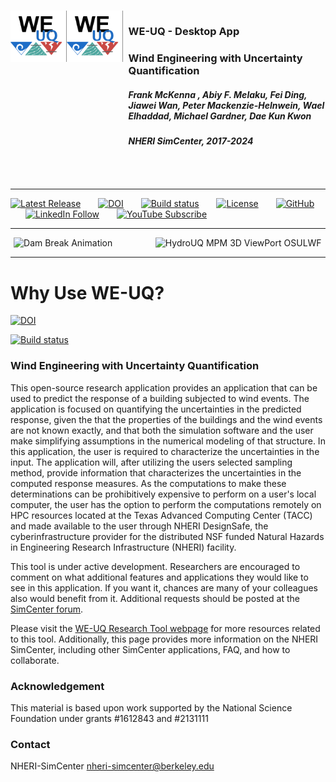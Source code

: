 #

<div style="display: flex; justify-content: center;">
  <a href="https://github.com/NHERI-SimCenter/WE-UQ/#gh-light-mode-only"><img width=256px src="./icons/NHERI-WEUQ-Icon_LightMode_BorderRight.svg#gh-light-mode-only" align="left" /></a>
  <a href="https://github.com/NHERI-SimCenter/WE-UQ/#gh-dark-mode-only"><img width=256px src="./icons/NHERI-WEUQ-Icon_LightMode_BorderRight.svg#gh-dark-mode-only" align="left" /></a>
  <span style="display:inline-block; width: 25px;"></span>
  <div>
    <p>
      <h3 class="subtitle"><b>WE-UQ - Desktop App</b></h3>
      <h3>Wind Engineering with Uncertainty Quantification</h3>
      <h5><i>Frank McKenna , Abiy F. Melaku, Fei Ding, Jiawei Wan, Peter Mackenzie-Helnwein, Wael Elhaddad, Michael Gardner, Dae Kun Kwon</i></h5>
      <h5>NHERI SimCenter, 2017-2024</h5>
      <br>
    </p>
  </div>
</div>

---

[![Latest Release](https://img.shields.io/github/v/release/NHERI-SimCenter/WE-UQ?color=blue&label=Latest%20Release)](https://github.com/NHERI-SimCenter/WE-UQ/releases/latest)   <span style="display:inline-block; width: 20px;"></span> [![DOI](https://zenodo.org/badge/DOI/10.5281/zenodo.3274227.svg)](https://doi.org/10.5281/zenodo.3274227)   <span style="display:inline-block; width: 20px;"></span> [![Build status](https://ci.appveyor.com/api/projects/status/k1cfrfmjsq14akso?svg=true)](https://ci.appveyor.com/project/fmckenna/we-uq)  <span style="display:inline-block; width: 20px;"></span> [![License](https://img.shields.io/badge/License-BSD%202--Clause-blue)](https://raw.githubusercontent.com/NHERI-SimCenter/WE-UQ/master/LICENSE)  <span style="display:inline-block; width: 20px;"></span> [![GitHub](https://img.shields.io/badge/NHERI--SimCenter-%23121011.svg?style=for-the-badge&logo=github&logoColor=white)](https://github.com/NHERI-SimCenter)  <span style="display:inline-block; width: 20px;"></span>  [![LinkedIn Follow](https://img.shields.io/badge/nheri--simcenter-%230077B5.svg?style=for-the-badge&logo=linkedin&logoColor=white)](https://www.linkedin.com/company/nheri-simcenter) <span style="display:inline-block; width: 20px;"></span>  [![YouTube Subscribe](https://img.shields.io/badge/DesignSafe-%23FF0000.svg?style=for-the-badge&logo=YouTube&logoColor=white)](https://www.youtube.com/@DesignSafe) <span style="display:inline-block; width: 20px;"></span>  

---

<div style="display: flex; justify-content: center;">
    <img src="./images/NHERI_SimCenter_DamBreakAnimation_VelocityPressureVisualized_2.5MParticles_res0.05m_23012023.gif" alt="Dam Break Animation" width="45%" />
    <img src="./images/HydroUQ_MPM_3DViewPort_OSULWF_2024.04.25.gif" alt="HydroUQ MPM 3D ViewPort OSULWF" width="53%" />
</div>

---

# Why Use WE-UQ?

[![DOI](https://zenodo.org/badge/DOI/10.5281/zenodo.3274227.svg)](https://doi.org/10.5281/zenodo.3274227)

[![Build status](https://ci.appveyor.com/api/projects/status/58ka2pwtvddek7bt?svg=true)](https://ci.appveyor.com/project/fmckenna/we-uq)

### Wind Engineering with Uncertainty Quantification ###

This open-source research application provides an application that can be used to predict the response of a building subjected to wind events. The application is focused on quantifying the uncertainties in the predicted response, given the that the properties of the buildings and the wind events are not known exactly, and that both the simulation software and the user make simplifying assumptions in the numerical modeling of that structure. In this application, the user is required to characterize the uncertainties in the input. The application will, after utilizing the users selected sampling method, provide information that characterizes the uncertainties in the computed response measures. As the computations to make these determinations can be prohibitively expensive to perform on a user's local computer, the user has the option to perform the computations remotely on HPC resources located at the Texas Advanced Computing Center (TACC) and made available to the user through NHERI DesignSafe, the cyberinfrastructure provider for the distributed NSF funded Natural Hazards in Engineering Research Infrastructure (NHERI) facility.

This tool is under active development. Researchers are encouraged to comment on what additional
features and applications they would like to see in this
application. If you want it, chances are many of your colleagues also
would benefit from it. Additional requests should be posted at the [SimCenter forum](https://simcenter-messageboard.designsafe-ci.org/smf/index.php?board=5.0).


Please visit the [WE-UQ Research Tool webpage](https://simcenter.designsafe-ci.org/research-tools/we-uq/)
for more resources related to this tool. Additionally, this page
provides more information on the NHERI SimCenter, including other SimCenter
applications, FAQ, and how to collaborate.


### Acknowledgement

This material is based upon work supported by the National Science Foundation under grants #1612843 and #2131111


### Contact

NHERI-SimCenter nheri-simcenter@berkeley.edu
